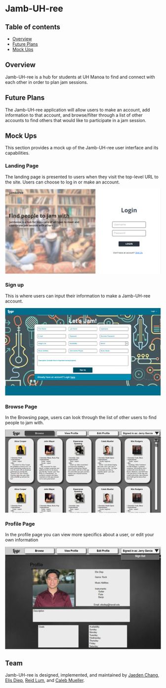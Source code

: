 
# Jamb-UH-ree

## Table of contents

* [Overview](#overview)
* [Future Plans](#future-plans)
* [Mock Ups](#mock-ups)

## Overview

Jamb-UH-ree is a hub for students at UH Manoa to find and connect with each other in order to plan jam sessions.

## Future Plans

The Jamb-UH-ree application will allow users to make an account, add information to that account, and browse/filter through a list of other accounts to find others that would like to participate in a jam session.

## Mock Ups

This section provides a mock up of the Jamb-UH-ree user interface and its capabilities.

### Landing Page

The landing page is presented to users when they visit the top-level URL to the site. Users can choose to log in or make an account.

![](images/landing-page.png)

### Sign up

This is where users can input their information to make a Jamb-UH-ree account.

![](images/signup-page.png)

### Browse Page

In the Browsing page, users can look through the list of other users to find people to jam with.

![](images/browse-page.png)

### Profile Page

In the profile page you can view more specifics about a user, or edit your own information

![](images/profile-page.png)

## Team

Jamb-UH-ree is designed, implemented, and maintained by [Jaeden Chang](https://jaedench.github.io/), [Elis Diep](https://elisdiep.github.io/), [Reid Lum](https://reidlum.github.io/), and [Caleb Mueller](https://calebmueller-uh.github.io/).
